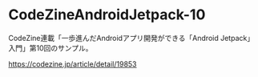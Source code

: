 # CodeZineAndroidJetpack-10
CodeZine連載「一歩進んだAndroidアプリ開発ができる「Android Jetpack」入門」第10回のサンプル。

https://codezine.jp/article/detail/19853
